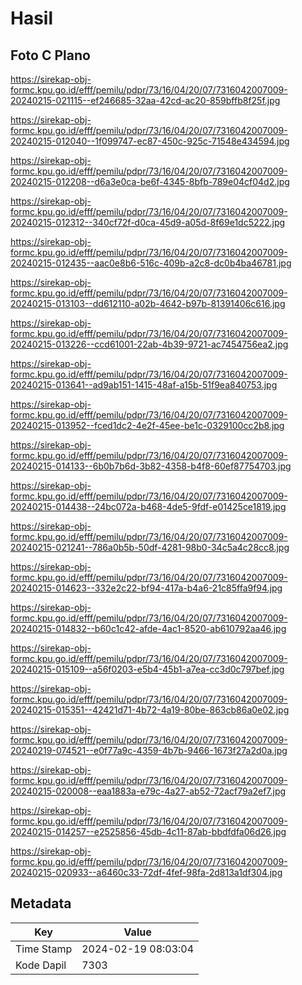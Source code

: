 # Hasil

## Foto C Plano

https://sirekap-obj-formc.kpu.go.id/efff/pemilu/pdpr/73/16/04/20/07/7316042007009-20240215-021115--ef246685-32aa-42cd-ac20-859bffb8f25f.jpg

https://sirekap-obj-formc.kpu.go.id/efff/pemilu/pdpr/73/16/04/20/07/7316042007009-20240215-012040--1f099747-ec87-450c-925c-71548e434594.jpg

https://sirekap-obj-formc.kpu.go.id/efff/pemilu/pdpr/73/16/04/20/07/7316042007009-20240215-012208--d6a3e0ca-be6f-4345-8bfb-789e04cf04d2.jpg

https://sirekap-obj-formc.kpu.go.id/efff/pemilu/pdpr/73/16/04/20/07/7316042007009-20240215-012312--340cf72f-d0ca-45d9-a05d-8f69e1dc5222.jpg

https://sirekap-obj-formc.kpu.go.id/efff/pemilu/pdpr/73/16/04/20/07/7316042007009-20240215-012435--aac0e8b6-516c-409b-a2c8-dc0b4ba46781.jpg

https://sirekap-obj-formc.kpu.go.id/efff/pemilu/pdpr/73/16/04/20/07/7316042007009-20240215-013103--dd612110-a02b-4642-b97b-81391406c616.jpg

https://sirekap-obj-formc.kpu.go.id/efff/pemilu/pdpr/73/16/04/20/07/7316042007009-20240215-013226--ccd61001-22ab-4b39-9721-ac7454756ea2.jpg

https://sirekap-obj-formc.kpu.go.id/efff/pemilu/pdpr/73/16/04/20/07/7316042007009-20240215-013641--ad9ab151-1415-48af-a15b-51f9ea840753.jpg

https://sirekap-obj-formc.kpu.go.id/efff/pemilu/pdpr/73/16/04/20/07/7316042007009-20240215-013952--fced1dc2-4e2f-45ee-be1c-0329100cc2b8.jpg

https://sirekap-obj-formc.kpu.go.id/efff/pemilu/pdpr/73/16/04/20/07/7316042007009-20240215-014133--6b0b7b6d-3b82-4358-b4f8-60ef87754703.jpg

https://sirekap-obj-formc.kpu.go.id/efff/pemilu/pdpr/73/16/04/20/07/7316042007009-20240215-014438--24bc072a-b468-4de5-9fdf-e01425ce1819.jpg

https://sirekap-obj-formc.kpu.go.id/efff/pemilu/pdpr/73/16/04/20/07/7316042007009-20240215-021241--786a0b5b-50df-4281-98b0-34c5a4c28cc8.jpg

https://sirekap-obj-formc.kpu.go.id/efff/pemilu/pdpr/73/16/04/20/07/7316042007009-20240215-014623--332e2c22-bf94-417a-b4a6-21c85ffa9f94.jpg

https://sirekap-obj-formc.kpu.go.id/efff/pemilu/pdpr/73/16/04/20/07/7316042007009-20240215-014832--b60c1c42-afde-4ac1-8520-ab610792aa46.jpg

https://sirekap-obj-formc.kpu.go.id/efff/pemilu/pdpr/73/16/04/20/07/7316042007009-20240215-015109--a56f0203-e5b4-45b1-a7ea-cc3d0c797bef.jpg

https://sirekap-obj-formc.kpu.go.id/efff/pemilu/pdpr/73/16/04/20/07/7316042007009-20240215-015351--42421d71-4b72-4a19-80be-863cb86a0e02.jpg

https://sirekap-obj-formc.kpu.go.id/efff/pemilu/pdpr/73/16/04/20/07/7316042007009-20240219-074521--e0f77a9c-4359-4b7b-9466-1673f27a2d0a.jpg

https://sirekap-obj-formc.kpu.go.id/efff/pemilu/pdpr/73/16/04/20/07/7316042007009-20240215-020008--eaa1883a-e79c-4a27-ab52-72acf79a2ef7.jpg

https://sirekap-obj-formc.kpu.go.id/efff/pemilu/pdpr/73/16/04/20/07/7316042007009-20240215-014257--e2525856-45db-4c11-87ab-bbdfdfa06d26.jpg

https://sirekap-obj-formc.kpu.go.id/efff/pemilu/pdpr/73/16/04/20/07/7316042007009-20240215-020933--a6460c33-72df-4fef-98fa-2d813a1df304.jpg


## Metadata

| Key        | Value               |
| ---------- | ------------------- |
| Time Stamp | 2024-02-19 08:03:04 |
| Kode Dapil | 7303                |



